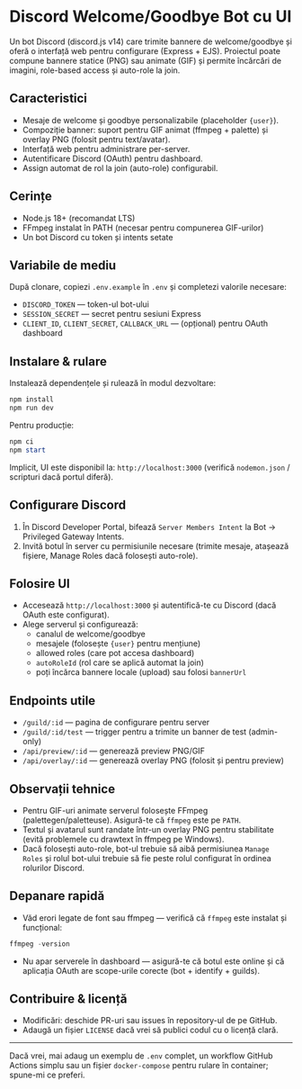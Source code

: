 # Discord Welcome/Goodbye Bot cu UI

Un bot Discord (discord.js v14) care trimite bannere de welcome/goodbye și oferă o interfață web pentru configurare (Express + EJS). Proiectul poate compune bannere statice (PNG) sau animate (GIF) și permite încărcări de imagini, role-based access și auto-role la join.

## Caracteristici
- Mesaje de welcome și goodbye personalizabile (placeholder `{user}`).
- Compoziție banner: suport pentru GIF animat (ffmpeg + palette) și overlay PNG (folosit pentru text/avatar).
- Interfață web pentru administrare per-server.
- Autentificare Discord (OAuth) pentru dashboard.
- Assign automat de rol la join (auto-role) configurabil.

## Cerințe
- Node.js 18+ (recomandat LTS)
- FFmpeg instalat în PATH (necesar pentru compunerea GIF-urilor)
- Un bot Discord cu token și intents setate

## Variabile de mediu
După clonare, copiezi `.env.example` în `.env` și completezi valorile necesare:

- `DISCORD_TOKEN` — token-ul bot-ului
- `SESSION_SECRET` — secret pentru sesiuni Express
- `CLIENT_ID`, `CLIENT_SECRET`, `CALLBACK_URL` — (opțional) pentru OAuth dashboard

## Instalare & rulare
Instalează dependențele și rulează în modul dezvoltare:

```powershell
npm install
npm run dev
```

Pentru producție:

```powershell
npm ci
npm start
```

Implicit, UI este disponibil la: `http://localhost:3000` (verifică `nodemon.json` / scripturi dacă portul diferă).

## Configurare Discord
1. În Discord Developer Portal, bifează `Server Members Intent` la Bot → Privileged Gateway Intents.
2. Invită botul în server cu permisiunile necesare (trimite mesaje, atașează fișiere, Manage Roles dacă folosești auto-role).

## Folosire UI
- Accesează `http://localhost:3000` și autentifică-te cu Discord (dacă OAuth este configurat).
- Alege serverul și configurează:
  - canalul de welcome/goodbye
  - mesajele (folosește `{user}` pentru mențiune)
  - allowed roles (care pot accesa dashboard)
  - `autoRoleId` (rol care se aplică automat la join)
  - poți încărca bannere locale (upload) sau folosi `bannerUrl`

## Endpoints utile
- `/guild/:id` — pagina de configurare pentru server
- `/guild/:id/test` — trigger pentru a trimite un banner de test (admin-only)
- `/api/preview/:id` — generează preview PNG/GIF
- `/api/overlay/:id` — generează overlay PNG (folosit și pentru preview)

## Observații tehnice
- Pentru GIF-uri animate serverul folosește FFmpeg (palettegen/paletteuse). Asigură-te că `ffmpeg` este pe `PATH`.
- Textul și avatarul sunt randate într-un overlay PNG pentru stabilitate (evită problemele cu drawtext în ffmpeg pe Windows).
- Dacă folosești auto-role, bot-ul trebuie să aibă permisiunea `Manage Roles` și rolul bot-ului trebuie să fie peste rolul configurat în ordinea rolurilor Discord.

## Depanare rapidă
- Văd erori legate de font sau ffmpeg — verifică că `ffmpeg` este instalat și funcțional:

```powershell
ffmpeg -version
```

- Nu apar serverele în dashboard — asigură-te că botul este online și că aplicația OAuth are scope-urile corecte (bot + identify + guilds).

## Contribuire & licență
- Modificări: deschide PR-uri sau issues în repository-ul de pe GitHub.
- Adaugă un fișier `LICENSE` dacă vrei să publici codul cu o licență clară.

---

Dacă vrei, mai adaug un exemplu de `.env` complet, un workflow GitHub Actions simplu sau un fișier `docker-compose` pentru rulare în container; spune-mi ce preferi.
